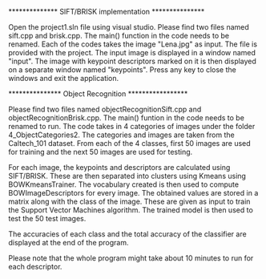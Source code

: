 ************** SIFT/BRISK implementation ***************

Open the project1.sln file using visual studio.
Please find two files named sift.cpp and brisk.cpp.
The main() function in the code needs to be renamed.
Each of the codes takes the image "Lena.jpg" as input. The file is provided with the project.
The input image is displayed in a window named "input". 
The image with keypoint descriptors marked on it is then displayed on a separate window named "keypoints". 
Press any key to close the windows and exit the application.


*************** Object Recognition *****************

Please find two files named objectRecognitionSift.cpp and objectRecognitionBrisk.cpp.
The main() funtion in the code needs to be renamed to run.
The code takes in 4 categories of images under the folder 4_ObjectCategories2.
The categories and images are taken from the Caltech_101 dataset.
From each of the 4 classes, first 50 images are used for training and the next 50 images are used for testing.

For each image, the keypoints and descriptors are calculated using SIFT/BRISK.
These are then separated into clusters using Kmeans using BOWKmeansTrainer.
The vocabulary created is then used to compute BOWImageDescriptors for every image.
The obtained values are stored in a matrix along with the class of the image.
These are given as input to train the Support Vector Machines algorithm.
The trained model is then used to test the 50 test images.

The accuracies of each class and the total accuracy of the classifier are displayed at the end of the program.

Please note that the whole program might take about 10 minutes to run for each descriptor.